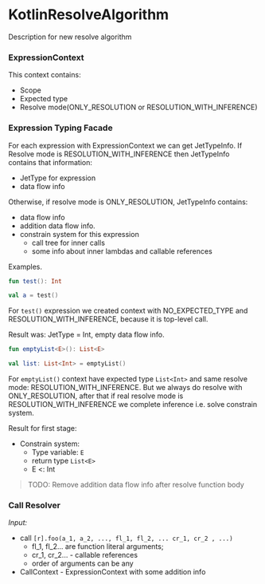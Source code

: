 # KotlinResolveAlgorithm
Description for new resolve algorithm

### ExpressionContext
This context contains:
- Scope
- Expected type
- Resolve mode(ONLY_RESOLUTION or RESOLUTION_WITH_INFERENCE)

### Expression Typing Facade
For each expression with ExpressionContext we can get JetTypeInfo.
If Resolve mode is RESOLUTION_WITH_INFERENCE then JetTypeInfo contains that information:
- JetType for expression
- data flow info

Otherwise, if resolve mode is ONLY_RESOLUTION, JetTypeInfo contains:
- data flow info
- addition data flow info.
- constrain system for this expression
	- call tree for inner calls
	- some info about inner lambdas and callable references

Examples.
```Kotlin
fun test(): Int

val a = test()
```
For `test()` expression we created context with NO_EXPECTED_TYPE and RESOLUTION_WITH_INFERENCE, because it is top-level call.

Result was: JetType = Int, empty data flow info.

```Kotlin
fun emptyList<E>(): List<E>

val list: List<Int> = emptyList()
```
For `emptyList()` context have expected type `List<Int>` and same resolve mode: RESOLUTION_WITH_INFERENCE.
But we always do resolve with ONLY_RESOLUTION, after that if real resolve mode is RESOLUTION_WITH_INFERENCE
we complete inference i.e. solve constrain system.

Result for first stage:  
- Constrain system: 
	- Type variable: `E`
	- return type `List<E>`
	- E <: Int


> TODO: Remove addition data flow info after resolve function body

### Call Resolver

*Input:*
- call `[r].foo(a_1, a_2, ..., fl_1, fl_2, ... cr_1, cr_2 , ...)`
	- fl_1, fl_2... are function literal arguments;
	- cr_1, cr_2... - callable references
	- order of arguments can be any
- CallContext - ExpressionContext with some addition info

